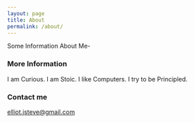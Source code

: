 ```yaml
---
layout: page
title: About
permalink: /about/
---
```


Some Information About Me-

### More Information

I am Curious.
I am Stoic.
I like Computers.
I try to be Principled.

### Contact me

[elliot.jsteve@gmail.com](mailto:email@domain.com)
